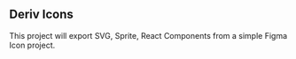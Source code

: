 ## Deriv Icons

This project will export SVG, Sprite, React Components from a simple Figma Icon project.
